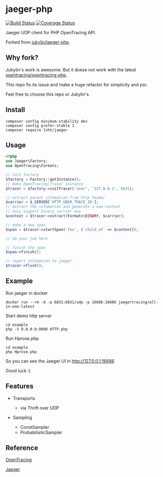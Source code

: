 # jaeger-php

[![Build Status](https://travis-ci.org/lvht/jaeger-php.svg?branch=master)](https://travis-ci.org/lvht/jaeger-php)
[![Coverage Status](https://coveralls.io/repos/github/lvht/jaeger-php/badge.svg?branch=master)](https://coveralls.io/github/lvht/jaeger-php?branch=master)

Jaeger UDP client for PHP OpenTracing API.

Forked from [jukylin/jaeger-php](https://github.com/jukylin/jaeger-php).

## Why fork?

Jukylin's work is awesome. But it doese not work with the latest [opentracing/opentracing-php](https://github.com/opentracing/opentracing-php).

This repo fix its issue and make a huge refactor for simplicity and psr.

Feel free to choose this repo or Jukylin's.

## Install

```
composer config minimum-stability dev
composer config prefer-stable 1
composer require lvht/jaeger
```

## Usage
```php
<?php
use Jaeger\Factory;
use OpenTracing\Formats;

// init factory
$factory = Factory::getInstance();
// make OpenTracing\Tracer instance
$tracer = $factory->initTracer('user', '127.0.0.1', 6831);

// extract parent infomation from http header
$carrier = $_SERVER['HTTP_UBER_TRACE_ID'];
// extract the infomation and generate a new context
// only support binary carrier now
$context = $tracer->extract(Formats\BINARY, $carrier);

// make a new span
$span = $tracer->startSpan('foo', ['child_of' => $context]);

// do your job here

// finish the span
$span->finish();

// report infomation to jaeger
$tracer->flush();
```

## Example

Run jaeger in docker

```
docker run --rm -d -p 6831:6831/udp -p 16686:16686 jaegertracing/all-in-one:latest
```

Start demo http server

```
cd example
php -S 0.0.0.0:8080 HTTP.php
```

Run Hprose.php

```
cd example
php Hprose.php
```

So you can see the Jaeger UI in http://127.0.0.1:16686

Good luck :)

## Features

- Transports
    - via Thrift over UDP

- Sampling
    - ConstSampler
    - ProbabilisticSampler

## Reference

[OpenTracing](http://opentracing.io/)

[Jaeger](https://uber.github.io/jaeger/)
